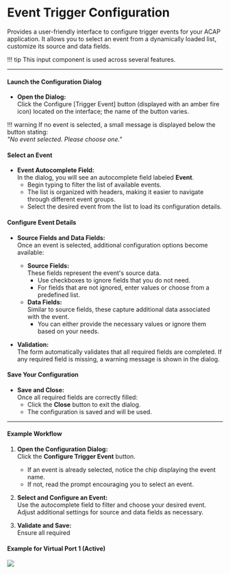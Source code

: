# Event Trigger Configuration

Provides a user-friendly interface to configure trigger events for your ACAP application. It allows you to select an event from a dynamically loaded list, customize its source and data fields.

!!! tip 
    This input component is used across several features.

---

#### Launch the Configuration Dialog

- **Open the Dialog:**  
  Click the Configure [Trigger Event] button (displayed with an amber fire icon) located on the interface; the name of the button varies.  

!!! warning 
    If no event is selected, a small message is displayed below the button stating:  
        *"No event selected. Please choose one."*

#### Select an Event

- **Event Autocomplete Field:**  
  In the dialog, you will see an autocomplete field labeled **Event**.  
    - Begin typing to filter the list of available events.
    - The list is organized with headers, making it easier to navigate through different event groups.
    - Select the desired event from the list to load its configuration details.

#### Configure Event Details

- **Source Fields and Data Fields:**  
  Once an event is selected, additional configuration options become available:
  - **Source Fields:**  
    These fields represent the event's source data.  
    - Use checkboxes to ignore fields that you do not need.
    - For fields that are not ignored, enter values or choose from a predefined list.
  - **Data Fields:**  
    Similar to source fields, these capture additional data associated with the event.  
    - You can either provide the necessary values or ignore them based on your needs.
  
- **Validation:**  
  The form automatically validates that all required fields are completed. If any required field is missing, a warning message is shown in the dialog.

#### Save Your Configuration

- **Save and Close:**  
  Once all required fields are correctly filled:
    - Click the **Close** button to exit the dialog.
    - The configuration is saved and will be used.

---

#### Example Workflow

1. **Open the Configuration Dialog:**  
   Click the **Configure Trigger Event** button.  
   - If an event is already selected, notice the chip displaying the event name.  
   - If not, read the prompt encouraging you to select an event.

2. **Select and Configure an Event:**  
   Use the autocomplete field to filter and choose your desired event.  
   Adjust additional settings for source and data fields as necessary.

3. **Validate and Save:**  
   Ensure all required


#### Example for Virtual Port 1 (Active)

[![](images/example.PNG)](images/example.PNG)